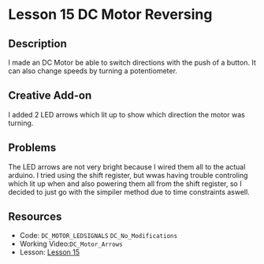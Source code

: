# Lesson 15 DC Motor Reversing

## Description
I made an DC Motor be able to switch directions with the push of a button. It can also change speeds by turning a potentiometer.

## Creative Add-on
I added 2 LED arrows which lit up to show which direction the motor was turning.

## Problems
The LED arrows are not very bright because I wired them all to the actual arduino. I tried using the shift register, but wwas having trouble controling which lit up when and also powering them all from the shift register, so I decided to just go with the simpiler method due to time constraints aswell.

## Resources 
- Code: `DC_MOTOR_LEDSIGNALS` `DC_No_Modifications`
- Working Video:`DC_Motor_Arrows`
- Lesson: [Lesson 15](https://learn.adafruit.com/adafruit-arduino-lesson-15-dc-motor-reversing)
